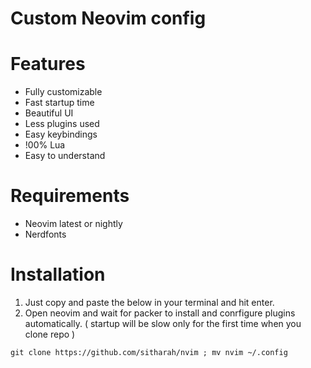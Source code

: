 # Custom Neovim config

# Features
- Fully customizable
- Fast startup time
- Beautiful UI
- Less plugins used
- Easy keybindings
- !00% Lua
- Easy to understand

# Requirements
- Neovim latest or nightly
- Nerdfonts

# Installation
1. Just copy and paste the below in your terminal and hit enter. 
2. Open neovim and wait for packer to install and conrfigure plugins automatically. ( startup will be slow only for the first time when you clone repo )
```
git clone https://github.com/sitharah/nvim ; mv nvim ~/.config
```
